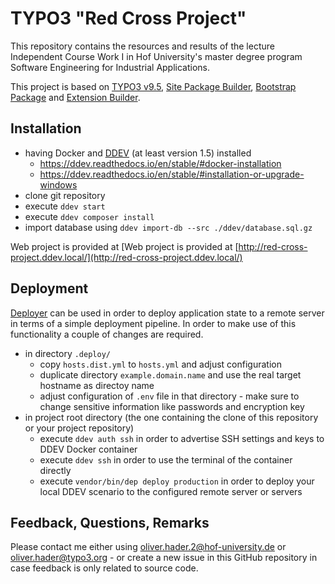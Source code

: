 # TYPO3 "Red Cross Project"

This repository contains the resources and results of the lecture
Independent Course Work I in Hof University's master degree program
Software Engineering for Industrial Applications.

This project is based on [TYPO3 v9.5](https://get.typo3.org/), [Site Package Builder](https://sitepackagebuilder.com/),
[Bootstrap Package](https://github.com/benjaminkott/bootstrap_package) and [Extension Builder](https://github.com/FriendsOfTYPO3/extension_builder). 

## Installation

* having Docker and [DDEV](https://github.com/drud/ddev) (at least version 1.5) installed
  + https://ddev.readthedocs.io/en/stable/#docker-installation
  + https://ddev.readthedocs.io/en/stable/#installation-or-upgrade-windows
* clone git repository
* execute `ddev start`
* execute `ddev composer install`
* import database using `ddev import-db --src ./ddev/database.sql.gz`

Web project is provided at [Web project is provided at [http://red-cross-project.ddev.local/](http://red-cross-project.ddev.local/)

## Deployment

[Deployer](https://deployer.org/) can be used in order to deploy application
state to a remote server in terms of a simple deployment pipeline. In order
to make use of this functionality a couple of changes are required.

* in directory `.deploy/`
  + copy `hosts.dist.yml` to `hosts.yml` and adjust configuration
  + duplicate directory `example.domain.name` and use the real target hostname as directoy name
  + adjust configuration of `.env` file in that directory - make sure to change sensitive information like passwords and encryption key  
* in project root directory (the one containing the clone of this repository or your project repository)
  + execute `ddev auth ssh` in order to advertise SSH settings and keys to DDEV Docker container
  + execute `ddev ssh` in order to use the terminal of the container directly
  + execute `vendor/bin/dep deploy production` in order to deploy your local DDEV scenario to the configured remote server or servers

## Feedback, Questions, Remarks

Please contact me either using oliver.hader.2@hof-university.de or oliver.hader@typo3.org - or create a new
issue in this GitHub repository in case feedback is only related to source code.
